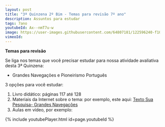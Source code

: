 ```yaml
---
layout: post
title: "3ª Quinzena 2º Bim - Temas para revisão 7º ano"
description: Assuntos para estudar
tags: 7ano
youtubeId: Ax--nmT7u-w 
image: https://user-images.githubusercontent.com/64807181/122596240-f103b080-d03f-11eb-9357-ed8cddd11714.png
vimeoId: 
---
```


**Temas para revisão**

Se liga nos temas que você precisar estudar para nossa atividade avaliativa desta 3ª Quinzena:

- Grandes Navegações e Pioneirismo Português

3 opções para você estudar:

1. Livro didático: páginas 117 até 128
2. Materiais da Internet sobre o tema: por exemplo, este aqui: [Texto Sua Pesquisa- Grandes Navegações](https://www.suapesquisa.com/grandesnavegacoes/)
3. Aulas em vídeo, por exemplo:

{% include youtubePlayer.html id=page.youtubeId %}


